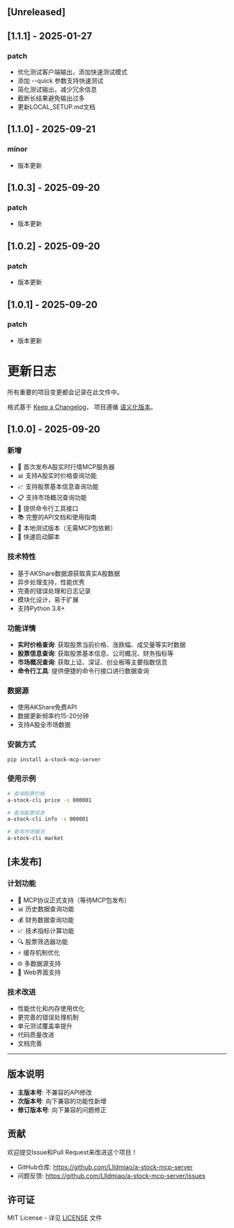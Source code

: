 ## [Unreleased]

## [1.1.1] - 2025-01-27

### patch
- 优化测试客户端输出，添加快速测试模式
- 添加 --quick 参数支持快速测试
- 简化测试输出，减少冗余信息
- 截断长结果避免输出过多
- 更新LOCAL_SETUP.md文档

## [1.1.0] - 2025-09-21

### minor
- 版本更新



## [1.0.3] - 2025-09-20

### patch
- 版本更新



## [1.0.2] - 2025-09-20

### patch
- 版本更新



## [1.0.1] - 2025-09-20

### patch
- 版本更新



# 更新日志

所有重要的项目变更都会记录在此文件中。

格式基于 [Keep a Changelog](https://keepachangelog.com/zh-CN/1.0.0/)，
项目遵循 [语义化版本](https://semver.org/lang/zh-CN/)。

## [1.0.0] - 2025-09-20

### 新增
- 🎉 首次发布A股实时行情MCP服务器
- 📊 支持A股实时价格查询功能
- 📈 支持股票基本信息查询功能
- 📋 支持市场概况查询功能
- 🔧 提供命令行工具接口
- 📚 完整的API文档和使用指南
- 🧪 本地测试版本（无需MCP包依赖）
- 🚀 快速启动脚本

### 技术特性
- 基于AKShare数据源获取真实A股数据
- 异步处理支持，性能优秀
- 完善的错误处理和日志记录
- 模块化设计，易于扩展
- 支持Python 3.8+

### 功能详情
- **实时价格查询**: 获取股票当前价格、涨跌幅、成交量等实时数据
- **股票信息查询**: 获取股票基本信息、公司概况、财务指标等
- **市场概况查询**: 获取上证、深证、创业板等主要指数信息
- **命令行工具**: 提供便捷的命令行接口进行数据查询

### 数据源
- 使用AKShare免费API
- 数据更新频率约15-20分钟
- 支持A股全市场数据

### 安装方式
```bash
pip install a-stock-mcp-server
```

### 使用示例
```bash
# 查询股票价格
a-stock-cli price -s 000001

# 查询股票信息
a-stock-cli info -s 000001

# 查询市场概况
a-stock-cli market
```

## [未发布]

### 计划功能
- 🔄 MCP协议正式支持（等待MCP包发布）
- 📊 历史数据查询功能
- 💰 财务数据查询功能
- 📈 技术指标计算功能
- 🔍 股票筛选器功能
- ⚡ 缓存机制优化
- 🌐 多数据源支持
- 📱 Web界面支持

### 技术改进
- 性能优化和内存使用优化
- 更完善的错误处理机制
- 单元测试覆盖率提升
- 代码质量改进
- 文档完善

---

## 版本说明

- **主版本号**: 不兼容的API修改
- **次版本号**: 向下兼容的功能性新增
- **修订版本号**: 向下兼容的问题修正

## 贡献

欢迎提交Issue和Pull Request来改进这个项目！

- GitHub仓库: https://github.com/Llldmiao/a-stock-mcp-server
- 问题反馈: https://github.com/Llldmiao/a-stock-mcp-server/issues

## 许可证

MIT License - 详见 [LICENSE](LICENSE) 文件
